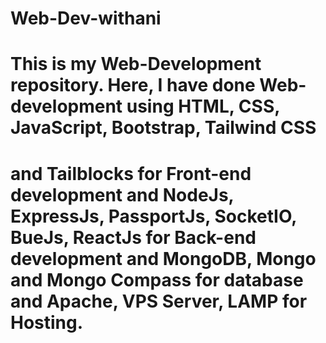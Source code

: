 # Web-Dev-withani
# This is my Web-Development repository. Here, I have done Web-development using HTML, CSS, JavaScript, Bootstrap, Tailwind CSS
# and Tailblocks for Front-end development and NodeJs, ExpressJs, PassportJs, SocketIO, BueJs, ReactJs for Back-end development and MongoDB, Mongo and Mongo Compass for database and Apache, VPS Server, LAMP for Hosting.
